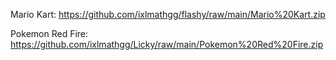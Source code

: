 Mario Kart: https://github.com/ixlmathgg/flashy/raw/main/Mario%20Kart.zip

Pokemon Red Fire: https://github.com/ixlmathgg/Licky/raw/main/Pokemon%20Red%20Fire.zip
